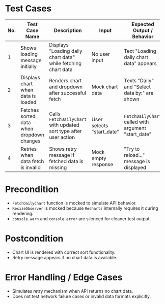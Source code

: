 # Test Cases

| No. | Test Case Name | Description | Input | Expected Output / Behavior | Status |
|-----|----------------|-------------|-------|----------------------------|--------|
| 1   | Shows loading message initially | Displays "Loading daily chart data" while fetching chart data | No user input | Text "Loading daily chart data" appears | PASS |
| 2   | Displays chart when data is loaded | Renders chart and dropdown after successful fetch | Mock chart data | Texts "Daily" and "Select data by:" are shown | PASS |
| 3   | Fetches sorted data when dropdown changes | Calls `FetchDailyChart` with updated sort type after user action | User selects "start_date" | `FetchDailyChart` called with argument "start_date" | PASS |
| 4   | Retries when data fetch is invalid | Shows retry message if fetched data is missing | Mock empty response | "Try to reload..." message is displayed | PASS |

# Precondition
- `FetchDailyChart` function is mocked to simulate API behavior.
- `ResizeObserver` is mocked because `Recharts` internally requires it during rendering.
- `console.warn` and `console.error` are silenced for cleaner test output.

# Postcondition
- Chart UI is rendered with correct sort functionality.
- Retry message appears if no chart data is available.

# Error Handling / Edge Cases
- Simulates retry mechanism when API returns no chart data.
- Does not test network failure cases or invalid data formats explicitly.
